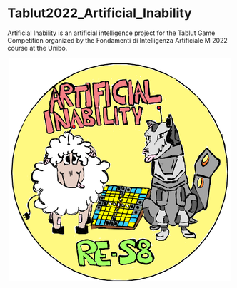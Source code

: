 # Tablut2022_Artificial_Inability

Artificial Inability is an artificial intelligence project for the Tablut Game Competition organized by the Fondamenti di Intelligenza Artificiale M 2022 course at the Unibo.

<p align="center">
   <img src="Tablut/logo/Logo.PNG" width="500" height="500">
</p>
